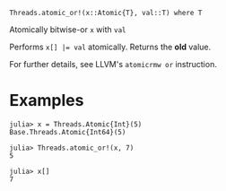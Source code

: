 ```
Threads.atomic_or!(x::Atomic{T}, val::T) where T
```

Atomically bitwise-or `x` with `val`

Performs `x[] |= val` atomically. Returns the **old** value.

For further details, see LLVM's `atomicrmw or` instruction.

# Examples

```jldoctest
julia> x = Threads.Atomic{Int}(5)
Base.Threads.Atomic{Int64}(5)

julia> Threads.atomic_or!(x, 7)
5

julia> x[]
7
```
